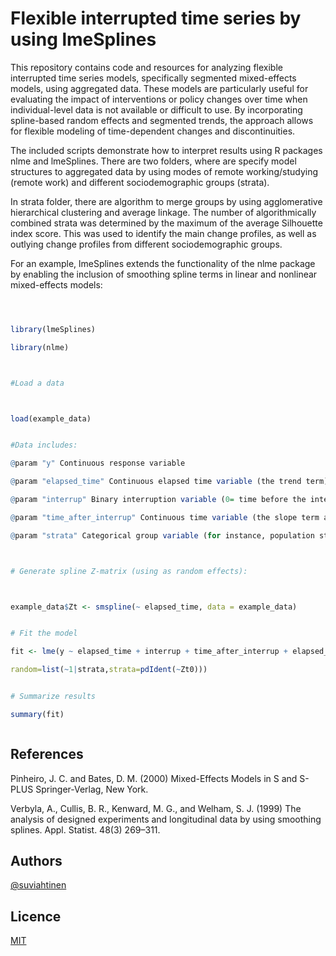 # Flexible interrupted time series by using lmeSplines



This repository contains code and resources for analyzing flexible interrupted time series models, specifically segmented mixed-effects models, using aggregated data. These models are particularly useful for evaluating the impact of interventions or policy changes over time when individual-level data is not available or difficult to use. By incorporating spline-based random effects and segmented trends, the approach allows for flexible modeling of time-dependent changes and discontinuities. 


The included scripts demonstrate how to interpret results using R packages nlme and lmeSplines. There are two folders, where are specify model structures to aggregated data by using modes of remote working/studying (remote work) and different sociodemographic groups (strata). 


In strata folder, there are algorithm to merge groups by using agglomerative hierarchical clustering and average linkage. The number of algorithmically combined strata was determined by the maximum of the average Silhouette index score. This was used to identify the main change profiles, as well as outlying change profiles from different sociodemographic groups.





For an example, lmeSplines extends the functionality of the nlme package by enabling the inclusion of smoothing spline terms in linear and nonlinear mixed-effects models:





```R



library(lmeSplines)

library(nlme)



#Load a data



load(example_data)


#Data includes:

@param "y" Continuous response variable

@param "elapsed_time" Continuous elapsed time variable (the trend term)

@param "interrup" Binary interruption variable (0= time before the interruption point, 1= time after the interruption point.

@param "time_after_interrup" Continuous time variable (the slope term after the interruption point)

@param "strata" Categorical group variable (for instance, population strata)



# Generate spline Z-matrix (using as random effects):



example_data$Zt <- smspline(~ elapsed_time, data = example_data)


# Fit the model

fit <- lme(y ~ elapsed_time + interrup + time_after_interrup + elapsed_time:strata + interrup:strata + time_after_interrup:strata, data=example_data,

random=list(~1|strata,strata=pdIdent(~Zt0)))


# Summarize results

summary(fit)



```


## References

Pinheiro, J. C. and Bates, D. M. (2000) Mixed-Effects Models in S and S-PLUS Springer-Verlag, New
York.

Verbyla, A., Cullis, B. R., Kenward, M. G., and Welham, S. J. (1999) The analysis of designed experiments and longitudinal data by using smoothing splines. Appl. Statist. 48(3) 269–311.


## Authors



[@suviahtinen](https://www.github.com/suviahtinen)



## Licence



[MIT](https://choosealicense.com/licenses/mit/)

